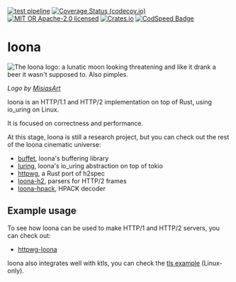 [![test pipeline](https://github.com/bearcove/loona/actions/workflows/test.yml/badge.svg)](https://github.com/bearcove/loona/actions/workflows/test.yml?query=branch%3Amain)
[![Coverage Status (codecov.io)](https://codecov.io/gh/bearcove/loona/branch/main/graph/badge.svg)](https://codecov.io/gh/bearcove/loona/)
[![MIT OR Apache-2.0 licensed](https://img.shields.io/badge/license-MIT+Apache_2.0-blue.svg)](./LICENSE)
[![Crates.io](https://img.shields.io/crates/v/loona)](https://crates.io/crates/loona)
[![CodSpeed Badge](https://img.shields.io/endpoint?url=https://codspeed.io/badge.json)](https://codspeed.io/bearcove/loona)

# loona

![The loona logo: a lunatic moon looking threatening and like it drank a beer it wasn't supposed to. Also pimples.](https://github.com/user-attachments/assets/409d548c-d642-4160-b529-5959a851d6b3)

_Logo by [MisiasArt](https://misiasart.com)_

loona is an HTTP/1.1 and HTTP/2 implementation on top of Rust, using io_uring on Linux.

It is focused on correctness and performance.

At this stage, loona is still a research project, but you can check out the
rest of the loona cinematic universe:

  * [buffet](https://crates.io/crates/buffet), loona's buffering library
  * [luring](https://crates.io/crates/luring), loona's io_uring abstraction on top of tokio
  * [httpwg](https://crates.io/crates/httpwg), a Rust port of h2spec
  * [loona-h2](https://crates.io/crates/loona-h2), parsers for HTTP/2 frames
  * [loona-hpack](https://crates.io/crates/loona-hpack), HPACK decoder

## Example usage

To see how loona can be used to make HTTP/1 and HTTP/2 servers, you can check out:

  * [httpwg-loona](../httpwg-loona/README.md)

loona also integrates well with ktls, you can check the [tls example](./examples/tls) (Linux-only).
